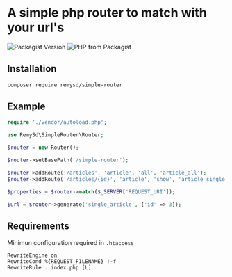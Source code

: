 # A simple php router to match with your url's

![Packagist Version](https://img.shields.io/packagist/v/remysd/simple-router)
![PHP from Packagist](https://img.shields.io/packagist/l/remysd/simple-router)

## Installation

```bash
composer require remysd/simple-router
```

## Example

```php
require './vendor/autoload.php';

use RemySd\SimpleRouter\Router;

$router = new Router();

$router->setBasePath('/simple-router');

$router->addRoute('/articles', 'article', 'all', 'article_all');
$router->addRoute('/articles/{id}', 'article', 'show', 'article_single');

$properties = $router->match($_SERVER['REQUEST_URI']);

$url = $router->generate('single_article', ['id' => 3]);

```

## Requirements

Minimun configuration required in `.htaccess`

```
RewriteEngine on
RewriteCond %{REQUEST_FILENAME} !-f
RewriteRule . index.php [L]
```